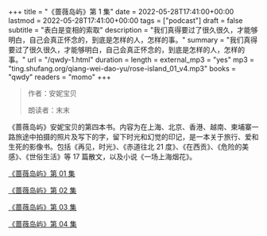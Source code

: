+++
title = "《蔷薇岛屿》第 1 集"
date = 2022-05-28T17:41:00+00:00
lastmod = 2022-05-28T17:41:00+00:00
tags = ["podcast"]
draft = false
subtitle = "表白是变相的索取"
description = "我们真得要过了很久很久，才能够明白，自己会真正怀念的，到底是怎样的人，怎样的事。"
summary = "我们真得要过了很久很久，才能够明白，自己会真正怀念的，到底是怎样的人，怎样的事。"
url = "/qwdy-1.html"
duration = 
length = 
external_mp3 = "yes"
mp3 = "ting.shufang.org/qiang-wei-dao-yu/rose-island_01_v4.mp3"
books = "qwdy"
readers = "momo"
+++

> 作者：安妮宝贝
>
> 朗读者：末末

《蔷薇岛屿》安妮宝贝的第四本书。内容为在上海、北京、香港、越南、柬埔寨一路旅途中拍摄的照片及写下的字，留下时光和幻觉的印记，是一本关于旅行、爱和生死的影像书。包括《再见，时光》、《赤道往北 21 度》、《在西贡》、《危险的美感》、《世俗生活》等 17 篇散文，以及小说《一场上海烟花》。

[《蔷薇岛屿》第 01 集](./qwdy-1.html)

[《蔷薇岛屿》第 02 集](./qwdy-2.html)

[《蔷薇岛屿》第 03 集](./qwdy-3.html)

[《蔷薇岛屿》第 04 集](./qwdy-4.html)
